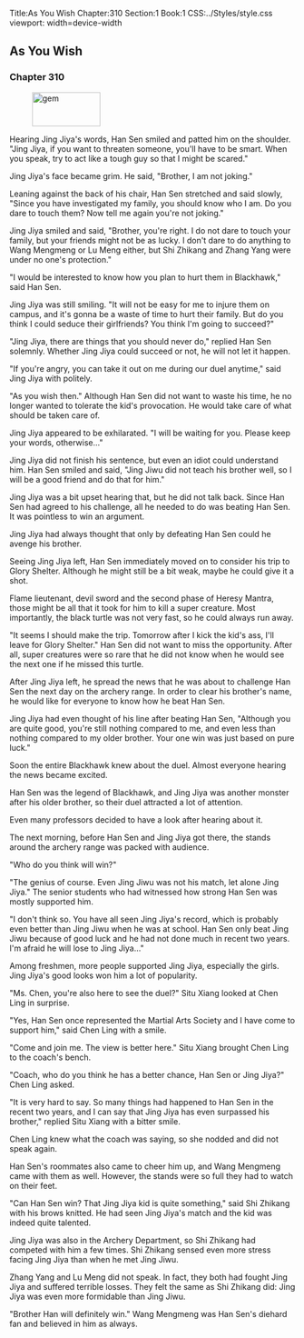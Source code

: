 Title:As You Wish 
Chapter:310 
Section:1 
Book:1 
CSS:../Styles/style.css 
viewport: width=device-width
  
## As You Wish
### Chapter 310 
<figure>
	<img src="../Images/gem.gif" alt="gem" id="gem" width="120" height="60" />
</figure>
  

  
  Hearing Jing Jiya's words, Han Sen smiled and patted him on the shoulder. "Jing Jiya, if you want to threaten someone, you'll have to be smart. When you speak, try to act like a tough guy so that I might be scared."

Jing Jiya's face became grim. He said, "Brother, I am not joking."

Leaning against the back of his chair, Han Sen stretched and said slowly, "Since you have investigated my family, you should know who I am. Do you dare to touch them? Now tell me again you're not joking."

Jing Jiya smiled and said, "Brother, you're right. I do not dare to touch your family, but your friends might not be as lucky. I don't dare to do anything to Wang Mengmeng or Lu Meng either, but Shi Zhikang and Zhang Yang were under no one's protection."

"I would be interested to know how you plan to hurt them in Blackhawk," said Han Sen.

Jing Jiya was still smiling. "It will not be easy for me to injure them on campus, and it's gonna be a waste of time to hurt their family. But do you think I could seduce their girlfriends? You think I'm going to succeed?"

"Jing Jiya, there are things that you should never do," replied Han Sen solemnly. Whether Jing Jiya could succeed or not, he will not let it happen.

"If you're angry, you can take it out on me during our duel anytime," said Jing Jiya with politely.

"As you wish then." Although Han Sen did not want to waste his time, he no longer wanted to tolerate the kid's provocation. He would take care of what should be taken care of.

Jing Jiya appeared to be exhilarated. "I will be waiting for you. Please keep your words, otherwise…"

Jing Jiya did not finish his sentence, but even an idiot could understand him. Han Sen smiled and said, "Jing Jiwu did not teach his brother well, so I will be a good friend and do that for him."

Jing Jiya was a bit upset hearing that, but he did not talk back. Since Han Sen had agreed to his challenge, all he needed to do was beating Han Sen. It was pointless to win an argument.

Jing Jiya had always thought that only by defeating Han Sen could he avenge his brother.

Seeing Jing Jiya left, Han Sen immediately moved on to consider his trip to Glory Shelter. Although he might still be a bit weak, maybe he could give it a shot.

Flame lieutenant, devil sword and the second phase of Heresy Mantra, those might be all that it took for him to kill a super creature. Most importantly, the black turtle was not very fast, so he could always run away.

"It seems I should make the trip. Tomorrow after I kick the kid's ass, I'll leave for Glory Shelter." Han Sen did not want to miss the opportunity. After all, super creatures were so rare that he did not know when he would see the next one if he missed this turtle.

After Jing Jiya left, he spread the news that he was about to challenge Han Sen the next day on the archery range. In order to clear his brother's name, he would like for everyone to know how he beat Han Sen.

Jing Jiya had even thought of his line after beating Han Sen, "Although you are quite good, you're still nothing compared to me, and even less than nothing compared to my older brother. Your one win was just based on pure luck."

Soon the entire Blackhawk knew about the duel. Almost everyone hearing the news became excited.

Han Sen was the legend of Blackhawk, and Jing Jiya was another monster after his older brother, so their duel attracted a lot of attention.

Even many professors decided to have a look after hearing about it.

The next morning, before Han Sen and Jing Jiya got there, the stands around the archery range was packed with audience.

"Who do you think will win?"

"The genius of course. Even Jing Jiwu was not his match, let alone Jing Jiya." The senior students who had witnessed how strong Han Sen was mostly supported him.

"I don't think so. You have all seen Jing Jiya's record, which is probably even better than Jing Jiwu when he was at school. Han Sen only beat Jing Jiwu because of good luck and he had not done much in recent two years. I'm afraid he will lose to Jing Jiya…"

Among freshmen, more people supported Jing Jiya, especially the girls. Jing Jiya's good looks won him a lot of popularity.

"Ms. Chen, you're also here to see the duel?" Situ Xiang looked at Chen Ling in surprise.

"Yes, Han Sen once represented the Martial Arts Society and I have come to support him," said Chen Ling with a smile.

"Come and join me. The view is better here." Situ Xiang brought Chen Ling to the coach's bench.

"Coach, who do you think he has a better chance, Han Sen or Jing Jiya?" Chen Ling asked.

"It is very hard to say. So many things had happened to Han Sen in the recent two years, and I can say that Jing Jiya has even surpassed his brother," replied Situ Xiang with a bitter smile.

Chen Ling knew what the coach was saying, so she nodded and did not speak again.

Han Sen's roommates also came to cheer him up, and Wang Mengmeng came with them as well. However, the stands were so full they had to watch on their feet.

"Can Han Sen win? That Jing Jiya kid is quite something," said Shi Zhikang with his brows knitted. He had seen Jing Jiya's match and the kid was indeed quite talented.

Jing Jiya was also in the Archery Department, so Shi Zhikang had competed with him a few times. Shi Zhikang sensed even more stress facing Jing Jiya than when he met Jing Jiwu.

Zhang Yang and Lu Meng did not speak. In fact, they both had fought Jing Jiya and suffered terrible losses. They felt the same as Shi Zhikang did: Jing Jiya was even more formidable than Jing Jiwu.

"Brother Han will definitely win." Wang Mengmeng was Han Sen's diehard fan and believed in him as always.
